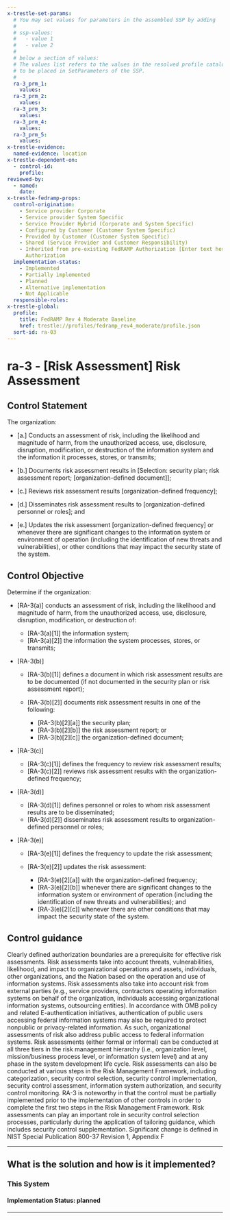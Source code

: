 ```yaml
---
x-trestle-set-params:
  # You may set values for parameters in the assembled SSP by adding
  #
  # ssp-values:
  #   - value 1
  #   - value 2
  #
  # below a section of values:
  # The values list refers to the values in the resolved profile catalog, and the ssp-values represent new values
  # to be placed in SetParameters of the SSP.
  #
  ra-3_prm_1:
    values:
  ra-3_prm_2:
    values:
  ra-3_prm_3:
    values:
  ra-3_prm_4:
    values:
  ra-3_prm_5:
    values:
x-trestle-evidence:
  named-evidence: location
x-trestle-dependent-on:
  - control-id:
    profile:
reviewed-by:
  - named:
    date:
x-trestle-fedramp-props:
  control-origination:
    - Service provider Corporate
    - Service provider System Specific
    - Service Provider Hybrid (Corporate and System Specific)
    - Configured by Customer (Customer System Specific)
    - Provided by Customer (Customer System Specific)
    - Shared (Service Provider and Customer Responsibility)
    - Inherited from pre-existing FedRAMP Authorization [Enter text here], Date of
      Authorization
  implementation-status:
    - Implemented
    - Partially implemented
    - Planned
    - Alternative implementation
    - Not Applicable
  responsible-roles:
x-trestle-global:
  profile:
    title: FedRAMP Rev 4 Moderate Baseline
    href: trestle://profiles/fedramp_rev4_moderate/profile.json
  sort-id: ra-03
---
```


# ra-3 - \[Risk Assessment\] Risk Assessment

## Control Statement

The organization:

- \[a.\] Conducts an assessment of risk, including the likelihood and magnitude of harm, from the unauthorized access, use, disclosure, disruption, modification, or destruction of the information system and the information it processes, stores, or transmits;

- \[b.\] Documents risk assessment results in [Selection: security plan; risk assessment report; [organization-defined document]];

- \[c.\] Reviews risk assessment results [organization-defined frequency];

- \[d.\] Disseminates risk assessment results to [organization-defined personnel or roles]; and

- \[e.\] Updates the risk assessment [organization-defined frequency] or whenever there are significant changes to the information system or environment of operation (including the identification of new threats and vulnerabilities), or other conditions that may impact the security state of the system.

## Control Objective

Determine if the organization:

- \[RA-3(a)\] conducts an assessment of risk, including the likelihood and magnitude of harm, from the unauthorized access, use, disclosure, disruption, modification, or destruction of:

  - \[RA-3(a)[1]\] the information system;
  - \[RA-3(a)[2]\] the information the system processes, stores, or transmits;

- \[RA-3(b)\]

  - \[RA-3(b)[1]\] defines a document in which risk assessment results are to be documented (if not documented in the security plan or risk assessment report);
  - \[RA-3(b)[2]\] documents risk assessment results in one of the following:

    - \[RA-3(b)[2][a]\] the security plan;
    - \[RA-3(b)[2][b]\] the risk assessment report; or
    - \[RA-3(b)[2][c]\] the organization-defined document;

- \[RA-3(c)\]

  - \[RA-3(c)[1]\] defines the frequency to review risk assessment results;
  - \[RA-3(c)[2]\] reviews risk assessment results with the organization-defined frequency;

- \[RA-3(d)\]

  - \[RA-3(d)[1]\] defines personnel or roles to whom risk assessment results are to be disseminated;
  - \[RA-3(d)[2]\] disseminates risk assessment results to organization-defined personnel or roles;

- \[RA-3(e)\]

  - \[RA-3(e)[1]\] defines the frequency to update the risk assessment;
  - \[RA-3(e)[2]\] updates the risk assessment:

    - \[RA-3(e)[2][a]\] with the organization-defined frequency;
    - \[RA-3(e)[2][b]\] whenever there are significant changes to the information system or environment of operation (including the identification of new threats and vulnerabilities); and
    - \[RA-3(e)[2][c]\] whenever there are other conditions that may impact the security state of the system.

## Control guidance

Clearly defined authorization boundaries are a prerequisite for effective risk assessments. Risk assessments take into account threats, vulnerabilities, likelihood, and impact to organizational operations and assets, individuals, other organizations, and the Nation based on the operation and use of information systems. Risk assessments also take into account risk from external parties (e.g., service providers, contractors operating information systems on behalf of the organization, individuals accessing organizational information systems, outsourcing entities). In accordance with OMB policy and related E-authentication initiatives, authentication of public users accessing federal information systems may also be required to protect nonpublic or privacy-related information. As such, organizational assessments of risk also address public access to federal information systems. Risk assessments (either formal or informal) can be conducted at all three tiers in the risk management hierarchy (i.e., organization level, mission/business process level, or information system level) and at any phase in the system development life cycle. Risk assessments can also be conducted at various steps in the Risk Management Framework, including categorization, security control selection, security control implementation, security control assessment, information system authorization, and security control monitoring. RA-3 is noteworthy in that the control must be partially implemented prior to the implementation of other controls in order to complete the first two steps in the Risk Management Framework. Risk assessments can play an important role in security control selection processes, particularly during the application of tailoring guidance, which includes security control supplementation.
Significant change is defined in NIST Special Publication 800-37 Revision 1, Appendix F

______________________________________________________________________

## What is the solution and how is it implemented?

<!-- For implementation status enter one of: implemented, partial, planned, alternative, not-applicable -->

<!-- Note that the list of rules under ### Rules: is read-only and changes will not be captured after assembly to JSON -->

### This System

<!-- Add implementation prose for the main This System component for control: ra-3 -->

#### Implementation Status: planned

______________________________________________________________________
